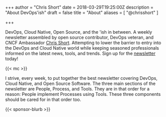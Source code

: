 +++
author = "Chris Short"
date = 2018-03-29T19:25:00Z
description = "About DevOps'ish"
draft = false
title = "About"
aliases = [
    "@chrisshort"
]

+++

DevOps, Cloud Native, Open Source, and the 'ish in between. A weekly newsletter assembled by open source contributor, DevOps veteran, and CNCF Ambassador [Chris Short](https://chrisshort.net/). Attempting to lower the barrier to entry into the DevOps and Cloud Native world while keeping seasoned professionals informed on the latest news, tools, and trends. Sign up for the [newsletter](/newsletter/) today!

{{< mc >}}

I strive, every week, to put together the best newsletter covering DevOps, Cloud Native, and Open Source Software. The three main sections of the newsletter are People, Process, and Tools. They are in that order for a reason: People implement Processes using Tools. These three components should be cared for in that order too.

{{< sponsor-blurb >}}